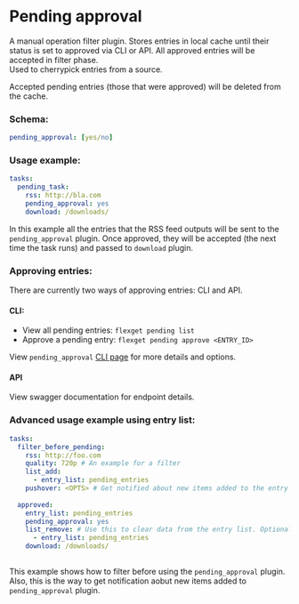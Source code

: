 # Pending approval
A manual operation filter plugin. Stores entries in local cache until their status is set to approved via CLI or API. All approved entries will be accepted in filter phase.  
Used to cherrypick entries from a source.

Accepted pending entries (those that were approved) will be deleted from the cache.

### Schema:
```yaml
pending_approval: [yes/no]
```

### Usage example:

```yaml
tasks:
  pending_task:
    rss: http://bla.com
    pending_approval: yes
    download: /downloads/
```
In this example all the entries that the RSS feed outputs will be sent to the `pending_approval` plugin. Once approved, they will be accepted (the next time the task runs) and passed to `download` plugin.

### Approving entries:

There are currently two ways of approving entries: CLI and API.

####  CLI:
- View all pending entries: `flexget pending list`  
- Approve a pending entry: `flexget pending approve <ENTRY_ID>`  

View `pending_approval` [CLI page](/CLI/pending_approval) for more details and options.

#### API

View swagger documentation for endpoint details.

### Advanced usage example using entry list:
```yaml
tasks:
  filter_before_pending:
    rss: http://foo.com
    quality: 720p # An example for a filter
    list_add:
      - entry_list: pending_entries
    pushover: <OPTS> # Get notified about new items added to the entry list
  
  approved:
    entry_list: pending_entries
    pending_approval: yes
    list_remove: # Use this to clear data from the entry list. Optional
      - entry_list: pending_entries
    download: /downloads/
      
```
This example shows how to filter before using the `pending_approval` plugin. Also, this is the way to get notification aobut new items added to `pending_approval` plugin.
  
  




